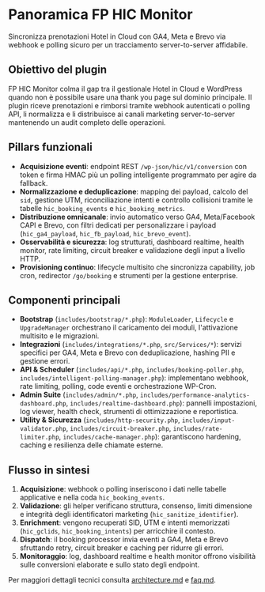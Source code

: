 # Panoramica FP HIC Monitor

Sincronizza prenotazioni Hotel in Cloud con GA4, Meta e Brevo via webhook e polling sicuro per un tracciamento server-to-server affidabile.

## Obiettivo del plugin
FP HIC Monitor colma il gap tra il gestionale Hotel in Cloud e WordPress quando non è possibile usare una thank you page sul dominio principale. Il plugin riceve prenotazioni e rimborsi tramite webhook autenticati o polling API, li normalizza e li distribuisce ai canali marketing server-to-server mantenendo un audit completo delle operazioni.

## Pillars funzionali
- **Acquisizione eventi**: endpoint REST `/wp-json/hic/v1/conversion` con token e firma HMAC più un polling intelligente programmato per agire da fallback.
- **Normalizzazione e deduplicazione**: mapping dei payload, calcolo del `sid`, gestione UTM, riconciliazione intenti e controllo collisioni tramite le tabelle `hic_booking_events` e `hic_booking_metrics`.
- **Distribuzione omnicanale**: invio automatico verso GA4, Meta/Facebook CAPI e Brevo, con filtri dedicati per personalizzare i payload (`hic_ga4_payload`, `hic_fb_payload`, `hic_brevo_event`).
- **Osservabilità e sicurezza**: log strutturati, dashboard realtime, health monitor, rate limiting, circuit breaker e validazione degli input a livello HTTP.
- **Provisioning continuo**: lifecycle multisito che sincronizza capability, job cron, redirector `/go/booking` e strumenti per la gestione enterprise.

## Componenti principali
- **Bootstrap** (`includes/bootstrap/*.php`): `ModuleLoader`, `Lifecycle` e `UpgradeManager` orchestrano il caricamento dei moduli, l'attivazione multisito e le migrazioni.
- **Integrazioni** (`includes/integrations/*.php`, `src/Services/*`): servizi specifici per GA4, Meta e Brevo con deduplicazione, hashing PII e gestione errori.
- **API & Scheduler** (`includes/api/*.php`, `includes/booking-poller.php`, `includes/intelligent-polling-manager.php`): implementano webhook, rate limiting, polling, code eventi e orchestrazione WP-Cron.
- **Admin Suite** (`includes/admin/*.php`, `includes/performance-analytics-dashboard.php`, `includes/realtime-dashboard.php`): pannelli impostazioni, log viewer, health check, strumenti di ottimizzazione e reportistica.
- **Utility & Sicurezza** (`includes/http-security.php`, `includes/input-validator.php`, `includes/circuit-breaker.php`, `includes/rate-limiter.php`, `includes/cache-manager.php`): garantiscono hardening, caching e resilienza delle chiamate esterne.

## Flusso in sintesi
1. **Acquisizione**: webhook o polling inseriscono i dati nelle tabelle applicative e nella coda `hic_booking_events`.
2. **Validazione**: gli helper verificano struttura, consenso, limiti dimensione e integrità degli identificatori marketing (`hic_sanitize_identifier`).
3. **Enrichment**: vengono recuperati SID, UTM e intenti memorizzati (`hic_gclids`, `hic_booking_intents`) per arricchire il contesto.
4. **Dispatch**: il booking processor invia eventi a GA4, Meta e Brevo sfruttando retry, circuit breaker e caching per ridurre gli errori.
5. **Monitoraggio**: log, dashboard realtime e health monitor offrono visibilità sulle conversioni elaborate e sullo stato degli endpoint.

Per maggiori dettagli tecnici consulta [architecture.md](architecture.md) e [faq.md](faq.md).
